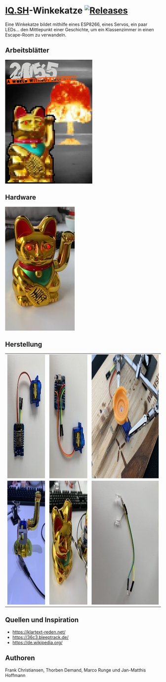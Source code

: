 # [IQ.SH](http://www.iqsh.de)-Winkekatze [![Releases](https://img.shields.io/github/v/release/frank-christiansen/iqsh-winkekatze.svg)](https://github.com/frank-christiansen/iqsh-winkekatze/releases/latest)

Eine Winkekatze bildet mithilfe eines ESP8266, eines Servos, ein paar LEDs... den Mittlepunkt einer Geschichte, um ein Klassenzimmer in einen Escape-Room zu verwandeln.

## Arbeitsblätter
[<img src="Source_Arbeitsblaetter/hintergrund.png" alt="Arbeitsblätter" height="400">](https://github.com/frank-christiansen/iqsh-winkekatze/blob/master/Arbeitsblaetter.pdf)

## Hardware
<img src="Bilder/07_fertig.jpg" alt="Winkekatze_fertig" height="400">

## Herstellung
| | | |
|:-------------------------:|:-------------------------:|:-------------------------:|
| <img src="Bilder/01_Servo.jpg" alt="Winkekatze_Servo" height="400"> | <img src="Bilder/02_GPIOs.jpg" alt="Winkekatze_GPIOs" height="400"> | <img src="Bilder/03_Arm.jpg" alt="Winkekatze_Arm" height="400"> |
| <img src="Bilder/04_Test1.jpg" alt="Winkekatze_Test1" height="400"> | <img src="Bilder/05_Augen.jpg" alt="Winkekatze_Augen" height="400"> | <img src="Bilder/06_LEDs.jpg" alt="Winkekatze_LEDs" height="400"> |

## Quellen und Inspiration
- https://klartext-reden.net/
- https://36c3.bleeptrack.de/
- https://de.wikipedia.org/

## Authoren
Frank Christiansen, Thorben Demand, Marco Runge und Jan-Matthis Hoffmann
